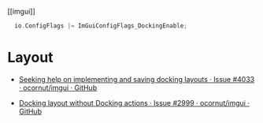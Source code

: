 [[imgui]]

```c++
  io.ConfigFlags |= ImGuiConfigFlags_DockingEnable;
```

# Layout
- [Seeking help on implementing and saving docking layouts · Issue #4033 · ocornut/imgui · GitHub](https://github.com/ocornut/imgui/issues/4033)

- [Docking layout without Docking actions · Issue #2999 · ocornut/imgui · GitHub](https://github.com/ocornut/imgui/issues/2999)
